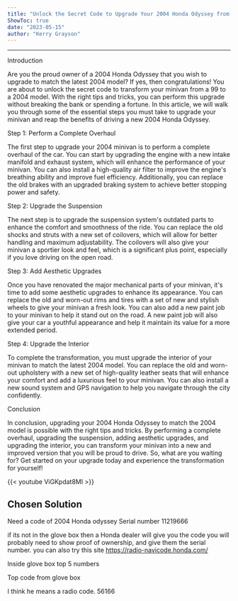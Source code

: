 ```yaml
---
title: "Unlock the Secret Code to Upgrade Your 2004 Honda Odyssey from 99 to 2004 Model - You Won't Believe the Transformation!"
ShowToc: true 
date: "2023-05-15"
author: "Kerry Grayson"
---
```

*****
Introduction

Are you the proud owner of a 2004 Honda Odyssey that you wish to upgrade to match the latest 2004 model? If yes, then congratulations! You are about to unlock the secret code to transform your minivan from a 99 to a 2004 model. With the right tips and tricks, you can perform this upgrade without breaking the bank or spending a fortune. In this article, we will walk you through some of the essential steps you must take to upgrade your minivan and reap the benefits of driving a new 2004 Honda Odyssey.

Step 1: Perform a Complete Overhaul

The first step to upgrade your 2004 minivan is to perform a complete overhaul of the car. You can start by upgrading the engine with a new intake manifold and exhaust system, which will enhance the performance of your minivan. You can also install a high-quality air filter to improve the engine's breathing ability and improve fuel efficiency. Additionally, you can replace the old brakes with an upgraded braking system to achieve better stopping power and safety.

Step 2: Upgrade the Suspension

The next step is to upgrade the suspension system's outdated parts to enhance the comfort and smoothness of the ride. You can replace the old shocks and struts with a new set of coilovers, which will allow for better handling and maximum adjustability. The coilovers will also give your minivan a sportier look and feel, which is a significant plus point, especially if you love driving on the open road.

Step 3: Add Aesthetic Upgrades

Once you have renovated the major mechanical parts of your minivan, it's time to add some aesthetic upgrades to enhance its appearance. You can replace the old and worn-out rims and tires with a set of new and stylish wheels to give your minivan a fresh look. You can also add a new paint job to your minivan to help it stand out on the road. A new paint job will also give your car a youthful appearance and help it maintain its value for a more extended period.

Step 4: Upgrade the Interior

To complete the transformation, you must upgrade the interior of your minivan to match the latest 2004 model. You can replace the old and worn-out upholstery with a new set of high-quality leather seats that will enhance your comfort and add a luxurious feel to your minivan. You can also install a new sound system and GPS navigation to help you navigate through the city confidently.

Conclusion

In conclusion, upgrading your 2004 Honda Odyssey to match the 2004 model is possible with the right tips and tricks. By performing a complete overhaul, upgrading the suspension, adding aesthetic upgrades, and upgrading the interior, you can transform your minivan into a new and improved version that you will be proud to drive. So, what are you waiting for? Get started on your upgrade today and experience the transformation for yourself!

{{< youtube ViGKpdat8MI >}} 



## Chosen Solution
 Need a code of 2004 Honda odyssey
Serial number 11219666

 if its not in the glove box  then a Honda dealer will give you the code you will probably need to show proof of ownership, and give them the serial number.
you can also try this site https://radio-navicode.honda.com/

 Inside glove box
top 5 numbers

 Top code from glove box

 I think he means a radio code.
56166




